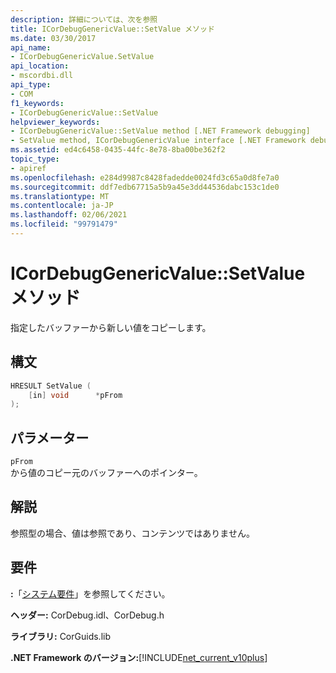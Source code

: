 ```yaml
---
description: 詳細については、次を参照
title: ICorDebugGenericValue::SetValue メソッド
ms.date: 03/30/2017
api_name:
- ICorDebugGenericValue.SetValue
api_location:
- mscordbi.dll
api_type:
- COM
f1_keywords:
- ICorDebugGenericValue::SetValue
helpviewer_keywords:
- ICorDebugGenericValue::SetValue method [.NET Framework debugging]
- SetValue method, ICorDebugGenericValue interface [.NET Framework debugging]
ms.assetid: ed4c6458-0435-44fc-8e78-8ba00be362f2
topic_type:
- apiref
ms.openlocfilehash: e284d9987c8428fadedde0024fd3c65a0d8fe7a0
ms.sourcegitcommit: ddf7edb67715a5b9a45e3dd44536dabc153c1de0
ms.translationtype: MT
ms.contentlocale: ja-JP
ms.lasthandoff: 02/06/2021
ms.locfileid: "99791479"
---
```

# <a name="icordebuggenericvaluesetvalue-method"></a>ICorDebugGenericValue::SetValue メソッド

指定したバッファーから新しい値をコピーします。  
  
## <a name="syntax"></a>構文  
  
```cpp  
HRESULT SetValue (  
    [in] void      *pFrom  
);  
```  
  
## <a name="parameters"></a>パラメーター  

 `pFrom`  
 から値のコピー元のバッファーへのポインター。  
  
## <a name="remarks"></a>解説  

 参照型の場合、値は参照であり、コンテンツではありません。  
  
## <a name="requirements"></a>要件  

 **:**「[システム要件](../../get-started/system-requirements.md)」を参照してください。  
  
 **ヘッダー:** CorDebug.idl、CorDebug.h  
  
 **ライブラリ:** CorGuids.lib  
  
 **.NET Framework のバージョン:**[!INCLUDE[net_current_v10plus](../../../../includes/net-current-v10plus-md.md)]
